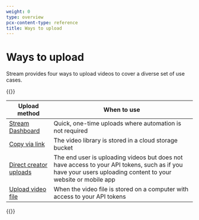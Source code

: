 ```yaml
---
weight: 0
type: overview
pcx-content-type: reference
title: Ways to upload
---
```


# Ways to upload

Stream provides four ways to upload videos to cover a diverse set of use cases.

{{<table-wrap>}}

| Upload method                                                              | When to use                                                                                                                                                  |
| -------------------------------------------------------------------------- | ------------------------------------------------------------------------------------------------------------------------------------------------------------ |
| [Stream Dashboard](https://dash.cloudflare.com?to=/:account/stream)        | Quick, one-time uploads where automation is not required                                                                                                     |
| [Copy via link](/stream/uploading-videos/upload-via-link/)                 | The video library is stored in a cloud storage bucket                                                                                                        |
| [Direct creator uploads](/stream/uploading-videos/direct-creator-uploads/) | The end user is uploading videos but does not have access to your API tokens, such as if you have your users uploading content to your website or mobile app |
| [Upload video file](/stream/uploading-videos/upload-video-file/)           | When the video file is stored on a computer with access to your API tokens                                                                                   |

{{</table-wrap>}}
